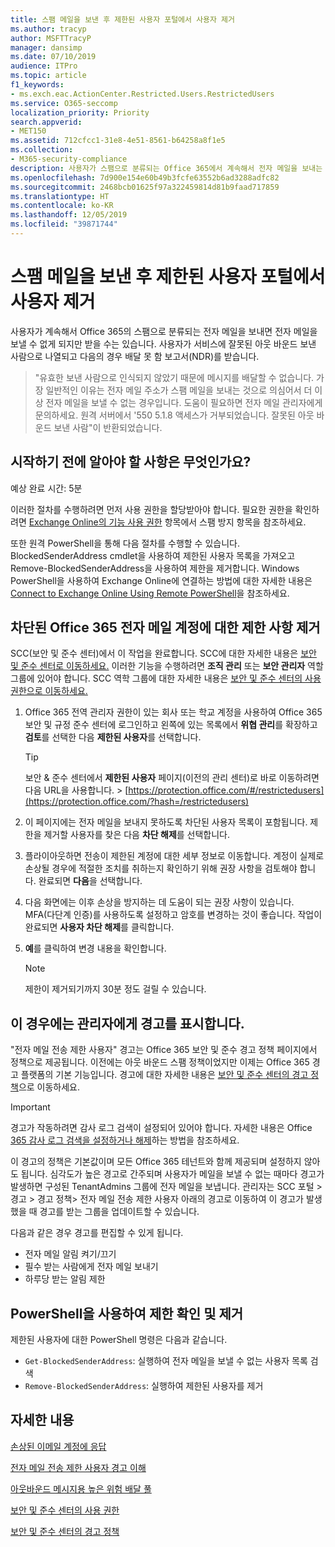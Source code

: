 ```yaml
---
title: 스팸 메일을 보낸 후 제한된 사용자 포털에서 사용자 제거
ms.author: tracyp
author: MSFTTracyP
manager: dansimp
ms.date: 07/10/2019
audience: ITPro
ms.topic: article
f1_keywords:
- ms.exch.eac.ActionCenter.Restricted.Users.RestrictedUsers
ms.service: O365-seccomp
localization_priority: Priority
search.appverid:
- MET150
ms.assetid: 712cfcc1-31e8-4e51-8561-b64258a8f1e5
ms.collection:
- M365-security-compliance
description: 사용자가 스팸으로 분류되는 Office 365에서 계속해서 전자 메일을 보내는 경우 더 이상 메시지를 보낼 수 없게 됩니다.
ms.openlocfilehash: 7d900e154e60b49b3fcfe63552b6ad3288adfc82
ms.sourcegitcommit: 2468bcb01625f97a322459814d81b9faad717859
ms.translationtype: HT
ms.contentlocale: ko-KR
ms.lasthandoff: 12/05/2019
ms.locfileid: "39871744"
---
```

# <a name="removing-a-user-from-the-restricted-users-portal-after-sending-spam-email"></a>스팸 메일을 보낸 후 제한된 사용자 포털에서 사용자 제거

사용자가 계속해서 Office 365의 스팸으로 분류되는 전자 메일을 보내면 전자 메일을 보낼 수 없게 되지만 받을 수는 있습니다. 사용자가 서비스에 잘못된 아웃 바운드 보낸 사람으로 나열되고 다음의 경우 배달 못 함 보고서(NDR)를 받습니다.

> "유효한 보낸 사람으로 인식되지 않았기 때문에 메시지를 배달할 수 없습니다. 가장 일반적인 이유는 전자 메일 주소가 스팸 메일을 보내는 것으로 의심어서 더 이상 전자 메일을 보낼 수 없는 경우입니다.  도움이 필요하면 전자 메일 관리자에게 문의하세요. 원격 서버에서 '550 5.1.8 액세스가 거부되었습니다. 잘못된 아웃 바운드 보낸 사람"이 반환되었습니다.

## <a name="what-do-you-need-to-know-before-you-begin"></a>시작하기 전에 알아야 할 사항은 무엇인가요?
<a name="sectionSection0"> </a>

예상 완료 시간: 5분
  
이러한 절차를 수행하려면 먼저 사용 권한을 할당받아야 합니다. 필요한 권한을 확인하려면 [Exchange Online의 기능 사용 권한](https://docs.microsoft.com/exchange/permissions-exo/feature-permissions) 항목에서 스팸 방지 항목을 참조하세요.

또한 원격 PowerShell을 통해 다음 절차를 수행할 수 있습니다. BlockedSenderAddress cmdlet을 사용하여 제한된 사용자 목록을 가져오고 Remove-BlockedSenderAddress을 사용하여 제한을 제거합니다. Windows PowerShell을 사용하여 Exchange Online에 연결하는 방법에 대한 자세한 내용은 [Connect to Exchange Online Using Remote PowerShell](https://go.microsoft.com/fwlink/p/?linkid=396554)을 참조하세요.

## <a name="remove-restrictions-for-a-blocked-office-365-email-account"></a>차단된 Office 365 전자 메일 계정에 대한 제한 사항 제거

SCC(보안 및 준수 센터)에서 이 작업을 완료합니다. SCC에 대한 자세한 내용은 [보안 및 준수 센터로 이동하세요.](../../compliance/go-to-the-securitycompliance-center.md) 이러한 기능을 수행하려면 **조직 관리** 또는 **보안 관리자** 역할 그룹에 있어야 합니다. SCC 역학 그룹에 대한 자세한 내용은 [보안 및 준수 센터의 사용 권한으로 이동하세요.](permissions-in-the-security-and-compliance-center.md)

1. Office 365 전역 관리자 권한이 있는 회사 또는 학교 계정을 사용하여 Office 365 보안 및 규정 준수 센터에 로그인하고 왼쪽에 있는 목록에서 **위협 관리**를 확장하고 **검토**를 선택한 다음 **제한된 사용자**를 선택합니다.
    
    > [!TIP]
    > 보안 &amp; 준수 센터에서 **제한된 사용자** 페이지(이전의 관리 센터)로 바로 이동하려면 다음 URL을 사용합니다. > [https://protection.office.com/#/restrictedusers](https://protection.office.com/?hash=/restrictedusers)

2. 이 페이지에는 전자 메일을 보내지 못하도록 차단된 사용자 목록이 포함됩니다.  제한을 제거할 사용자를 찾은 다음 **차단 해제**를 선택합니다.

3. 플라이아웃하면 전송이 제한된 계정에 대한 세부 정보로 이동합니다. 계정이 실제로 손상될 경우에 적절한 조치를 취하는지 확인하기 위해 권장 사항을 검토해야 합니다. 완료되면 **다음**을 선택합니다.

4. 다음 화면에는 이후 손상을 방지하는 데 도움이 되는 권장 사항이 있습니다. MFA(다단계 인증)를 사용하도록 설정하고 암호를 변경하는 것이 좋습니다. 작업이 완료되면 **사용자 차단 해제**를 클릭합니다.

5. **예**를 클릭하여 변경 내용을 확인합니다.

    > [!NOTE]
    > 제한이 제거되기까지 30분 정도 걸릴 수 있습니다. 

## <a name="making-sure-admins-are-alerted-when-this-happens"></a>이 경우에는 관리자에게 경고를 표시합니다.

"전자 메일 전송 제한 사용자" 경고는 Office 365 보안 및 준수 경고 정책 페이지에서 정책으로 제공됩니다. 이전에는 아웃 바운드 스팸 정책이었지만 이제는 Office 365 경고 플랫폼의 기본 기능입니다. 경고에 대한 자세한 내용은 [보안 및 준수 센터의 경고 정책](../../compliance/alert-policies.md)으로 이동하세요.

> [!IMPORTANT]
> 경고가 작동하려면 감사 로그 검색이 설정되어 있어야 합니다. 자세한 내용은 Office [365 감사 로그 검색을 설정하거나 해제](../../compliance/turn-audit-log-search-on-or-off.md)하는 방법을 참조하세요.

이 경고의 정책은 기본값이며 모든 Office 365 테넌트와 함께 제공되며 설정하지 않아도 됩니다. 심각도가 높은 경고로 간주되며 사용자가 메일을 보낼 수 없는 때마다 경고가 발생하면 구성된 TenantAdmins 그룹에 전자 메일을 보냅니다. 관리자는 SCC 포털 > 경고 > 경고 정책> 전자 메일 전송 제한 사용자 아래의 경고로 이동하여 이 경고가 발생했을 때 경고를 받는 그룹을 업데이트할 수 있습니다.

다음과 같은 경우 경고를 편집할 수 있게 됩니다.
- 전자 메일 알림 켜기/끄기
- 필수 받는 사람에게 전자 메일 보내기
- 하루당 받는 알림 제한

## <a name="checking-for-and-removing-restrictions-using-powershell"></a>PowerShell을 사용하여 제한 확인 및 제거
제한된 사용자에 대한 PowerShell 명령은 다음과 같습니다.
- `Get-BlockedSenderAddress`: 실행하여 전자 메일을 보낼 수 없는 사용자 목록 검색
- `Remove-BlockedSenderAddress`: 실행하여 제한된 사용자를 제거

## <a name="for-more-information"></a>자세한 내용

[손상된 이메일 계정에 응답](../../compliance/responding-to-a-compromised-email-account.md)

[전자 메일 전송 제한 사용자 경고 이해](https://docs.microsoft.com/office365/securitycompliance/alert-policies)

[아웃바운드 메시지용 높은 위험 배달 풀](high-risk-delivery-pool-for-outbound-messages.md)

[보안 및 준수 센터의 사용 권한](permissions-in-the-security-and-compliance-center.md)

[보안 및 준수 센터의 경고 정책](https://docs.microsoft.com/office365/securitycompliance/alert-policies)
